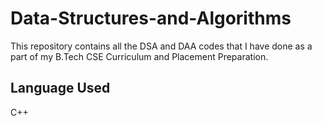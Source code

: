 # Data-Structures-and-Algorithms

This repository contains all the DSA and DAA codes that I have done as a part of my B.Tech CSE Curriculum and Placement Preparation.

## Language Used

C++
